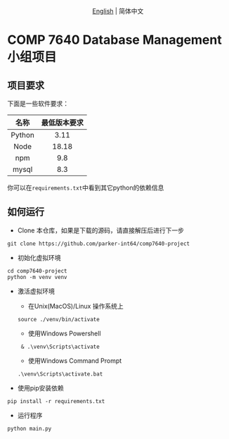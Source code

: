 
<div align="center">
    <p> <a href="./README.md">English</a> | 简体中文</p>
</div>




# COMP 7640 Database Management 小组项目


## 项目要求

下面是一些软件要求：

|名称|最低版本要求|
|:----:|:----:|
|Python|3.11|
|Node|18.18|
|npm|9.8|
|mysql|8.3|


你可以在`requirements.txt`中看到其它python的依赖信息

## 如何运行


+ Clone 本仓库，如果是下载的源码，请直接解压后进行下一步
```{shell}
git clone https://github.com/parker-int64/comp7640-project
```

+ 初始化虚拟环境
```{shell}
cd comp7640-project
python -m venv venv
```

+ 激活虚拟环境
  - 在Unix(MacOS)/Linux 操作系统上
  ```
  source ./venv/bin/activate
  ```
  - 使用Windows Powershell
  ```
   & .\venv\Scripts\activate
  ```
  - 使用Windows Command Prompt
  ```
  .\venv\Scripts\activate.bat
  ```

+ 使用pip安装依赖
```Shell
pip install -r requirements.txt
```


+ 运行程序

```shell
python main.py
```